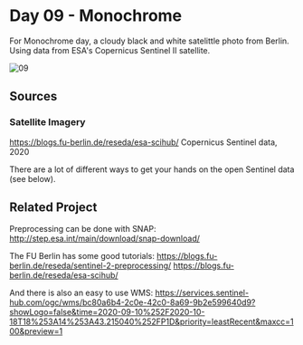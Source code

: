 # Day 09 - Monochrome
For Monochrome day, a cloudy black and white satelittle photo from Berlin. Using data from ESA's Copernicus Sentinel II satellite.

![09](09.png)

## Sources

### Satellite Imagery

https://blogs.fu-berlin.de/reseda/esa-scihub/
Copernicus Sentinel data, 2020

There are a lot of different ways to get your hands on the open Sentinel data (see below).

## Related Project

Preprocessing can be done with SNAP:
http://step.esa.int/main/download/snap-download/

The FU Berlin has some good tutorials:
https://blogs.fu-berlin.de/reseda/sentinel-2-preprocessing/
https://blogs.fu-berlin.de/reseda/esa-scihub/

And there is also an easy to use WMS:
https://services.sentinel-hub.com/ogc/wms/bc80a6b4-2c0e-42c0-8a69-9b2e599640d9?showLogo=false&time=2020-09-10%252F2020-10-18T18%253A14%253A43.215040%252FP1D&priority=leastRecent&maxcc=100&preview=1